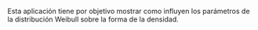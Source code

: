 Esta aplicación tiene por objetivo mostrar como influyen los parámetros de la distribución Weibull sobre la forma de la densidad.
